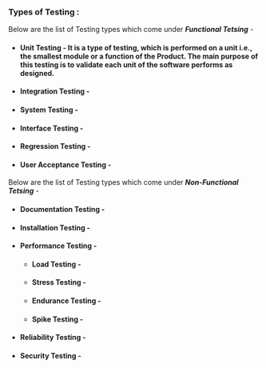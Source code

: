 ### Types of Testing : 


Below are the list of Testing types which come under **_Functional Tetsing_** - <br>

* #### Unit Testing - It is a type of testing, which is performed on a unit i.e., the smallest module or a function of the Product. The main purpose of this testing is to validate each unit of the software performs as designed.
* #### Integration Testing - 
* #### System Testing - 
* #### Interface Testing -
* #### Regression Testing - 
* #### User Acceptance Testing -

Below are the list of Testing types which come under **_Non-Functional Tetsing_** - <br>
* #### Documentation Testing - 
* #### Installation Testing -
* #### Performance Testing - 
    * #### Load Testing - 
    * #### Stress Testing - 
    * #### Endurance Testing - 
    * #### Spike Testing - 
* #### Reliability Testing - 
* #### Security Testing - 
